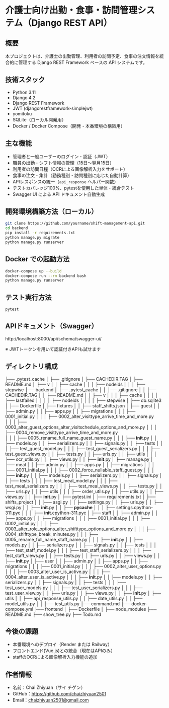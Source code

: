 # 介護士向け出勤・食事・訪問管理システム（Django REST API）


## 概要

本プロジェクトは、介護士の出勤管理、利用者の訪問予定、食事の注文情報を統合的に管理する Django REST Framework ベースの API システムです。


## 技術スタック

- Python 3.11
- Django 4.2
- Django REST Framework
- JWT (djangorestframework-simplejwt)
- yomitoku
- SQLite（ローカル開発用）
- Docker / Docker Compose（開発・本番環境の構築用）


## 主な機能

- 管理者と一般ユーザーのログイン・認証（JWT）
- 職員の出勤・シフト情報の管理（15日〜翌月15日）
- 利用者の訪問日程（OCRによる画像解析入力をサポート）
- 食事の注文・集計（勤務種別・訪問種別に応じた自動計算）
- APIレスポンスの統一（`api_response` ヘルパー関数）
- テストカバレッジ100%、pytestを使用した単体・統合テスト
- Swagger UI による API ドキュメント自動生成


## 開発環境構築方法（ローカル）

```bash
git clone https://github.com/yourname/shift-management-api.git
cd backend
pip install -r requirements.txt
python manage.py migrate
python manage.py runserver
```


## Docker での起動方法

```bash
docker-compose up --build
docker-compose run --rm backend bash
python manage.py runserver
```


## テスト実行方法

```bash
pytest
```

## APIドキュメント（Swagger）

http://localhost:8000/api/schema/swagger-ui/

※ JWTトークンを用いて認証付きAPIも試せます


## ディレクトリ構成
├── .pytest_cache
│   ├── .gitignore
│   ├── CACHEDIR.TAG
│   ├── README.md
│   ├── v
│   │   ├── cache
│   │   │   ├── nodeids
│   │   │   ├── stepwise
├── backend
│   ├── .pytest_cache
│   │   ├── .gitignore
│   │   ├── CACHEDIR.TAG
│   │   ├── README.md
│   │   ├── v
│   │   │   ├── cache
│   │   │   │   ├── lastfailed
│   │   │   │   ├── nodeids
│   │   │   │   ├── stepwise
│   ├── db.sqlite3
│   ├── Dockerfile
│   ├── fixtures
│   │   ├── staff_shifts.json
│   ├── guest
│   │   ├── admin.py
│   │   ├── apps.py
│   │   ├── migrations
│   │   │   ├── 0001_initial.py
│   │   │   ├── 0002_alter_visittype_arrive_time_and_more.py        
│   │   │   ├── 0003_alter_guest_options_alter_visitschedule_options_and_more.py
│   │   │   ├── 0004_remove_visittype_arrive_time_and_more.py       
│   │   │   ├── 0005_rename_full_name_guest_name.py
│   │   │   ├── __init__.py
│   │   ├── models.py
│   │   ├── serializers.py
│   │   ├── signals.py
│   │   ├── tests
│   │   │   ├── test_guest_model.py
│   │   │   ├── test_guest_serializers.py
│   │   │   ├── test_guest_views.py
│   │   ├── tests.py
│   │   ├── urls.py
│   │   ├── utils
│   │   │   ├── ocr_utils.py
│   │   ├── views.py
│   │   ├── __init__.py
│   ├── manage.py
│   ├── meal
│   │   ├── admin.py
│   │   ├── apps.py
│   │   ├── migrations
│   │   │   ├── 0001_initial.py
│   │   │   ├── 0002_force_nullable_staff_guest.py
│   │   │   ├── __init__.py
│   │   ├── models.py
│   │   ├── serializers.py
│   │   ├── signals.py
│   │   ├── tests
│   │   │   ├── test_meal_model.py
│   │   │   ├── test_meal_serializers.py
│   │   │   ├── test_meal_views.py
│   │   ├── tests.py
│   │   ├── urls.py
│   │   ├── utils
│   │   │   ├── order_utils.py
│   │   ├── utils.py
│   │   ├── views.py
│   │   ├── __init__.py
│   ├── pytest.ini
│   ├── requirements.txt
│   ├── shifts_project
│   │   ├── asgi.py
│   │   ├── settings.py
│   │   ├── urls.py
│   │   ├── wsgi.py
│   │   ├── __init__.py
│   │   ├── __pycache__
│   │   │   ├── settings.cpython-311.pyc
│   │   │   ├── __init__.cpython-311.pyc
│   ├── staff
│   │   ├── admin.py
│   │   ├── apps.py
│   │   ├── migrations
│   │   │   ├── 0001_initial.py
│   │   │   ├── 0002_initial.py
│   │   │   ├── 0003_alter_role_options_alter_shifttype_options_and_more.py
│   │   │   ├── 0004_shifttype_break_minutes.py
│   │   │   ├── 0005_rename_full_name_staff_name.py
│   │   │   ├── __init__.py
│   │   ├── models.py
│   │   ├── serializers.py
│   │   ├── signals.py
│   │   ├── tests
│   │   │   ├── test_staff_model.py
│   │   │   ├── test_staff_serializers.py
│   │   │   ├── test_staff_views.py
│   │   ├── tests.py
│   │   ├── urls.py
│   │   ├── views.py
│   │   ├── __init__.py
│   ├── user
│   │   ├── admin.py
│   │   ├── apps.py
│   │   ├── migrations
│   │   │   ├── 0001_initial.py
│   │   │   ├── 0002_alter_user_options.py
│   │   │   ├── 0003_alter_user_is_active.py
│   │   │   ├── 0004_alter_user_is_active.py
│   │   │   ├── __init__.py
│   │   ├── models.py
│   │   ├── serializers.py
│   │   ├── signals.py
│   │   ├── tests
│   │   │   ├── test_user_models.py
│   │   │   ├── test_user_serializers.py
│   │   │   ├── test_user_view.py
│   │   ├── urls.py
│   │   ├── views.py
│   │   ├── __init__.py
│   ├── utils
│   │   ├── api_response_utils.py
│   │   ├── date_utils.py
│   │   ├── model_utils.py
│   │   ├── test_utils.py
├── command.md
├── docker-compose.yml
├── frontend
│   ├── Dockerfile
│   ├── node_modules
├── README.md
├── show_tree.py
├── Todo.md


## 今後の課題
- 本番環境へのデプロイ（Render または Railway）
- フロントエンド(Vue.js)との統合（現在はAPIのみ）
- staffのOCRによる画像解析入力機能の追加


## 作者情報

- 名前：Chai Zhiyuan（サイ チゲン）
- GitHub：https://github.com/chaizhiyuan2501
- Email：chaizhiyuan2501@gmail.com